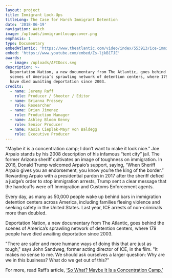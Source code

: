```yaml
---
layout: project
title: Immigrant Lock-Ups
titleLong: The Case for Harsh Immigrant Detention
date: '2018-06-19'
navigation: Watch
image: /uploads/immigrantlocupscover.png
emphasis: 1
type: Documentary
embedAtlantic: 'https://www.theatlantic.com/video/index/553913/ice-immigration-detention/'
embed: 'https://www.youtube.com/embed/Zs-ljkB1TJE'
awards:
  - image: /uploads/AFIDocs.svg
description: >-
  Deportation Nation, a new documentary from The Atlantic, goes behind the
  scenes of America’s sprawling network of detention centers, where 179 people
  have died awaiting deportation since 2003.
credits:
  - name: Jeremy Raff
    role: Producer / Shooter / Editor
  - name: Brianna Pressey
    role: Researcher
  - name: Brian Jimenez
    role: Production Manager
  - name: Ashley Bloom Kenny
    role: Senior Producer
  - name: Kasia Cieplak-Mayr von Baldegg
    role: Executive Producer
---
```

“Maybe it is a concentration camp; I don’t want to make it look nice.” Joe Arpaio stands by his 2008 description of his infamous “tent city” jail. The former Arizona sheriff cultivates an image of toughness on immigration. In 2016, Donald Trump welcomed Arpaio’s support, saying, “When Sheriff Arpaio gives you an endorsement, you know you’re the king of the border.” Rewarding Arpaio with a presidential pardon in 2017 after the sheriff defied a judge’s order to stop immigration arrests, Trump sent a clear message that the handcuffs were off Immigration and Customs Enforcement agents.

Every day, as many as 50,000 people wake up behind bars in immigration detention centers across America, including families fleeing violence and seeking safety in the United States. Last year, ICE arrests of non-criminals more than doubled.

Deportation Nation, a new documentary from The Atlantic, goes behind the scenes of America’s sprawling network of detention centers, where 179 people have died awaiting deportation since 2003.

"There are safer and more humane ways of doing this that are just as tough," says John Sandweg, former acting director of ICE, in the film. "It makes no sense to me. We should ask ourselves a larger question: Why are we in this business? What do we get out of this?"

For more, read Raff’s article, [‘So What? Maybe It Is a Concentration Camp.’](https://www.theatlantic.com/politics/archive/2018/02/how-joe-arpaio-inspired-the-immigration-crackdown/554027/)
